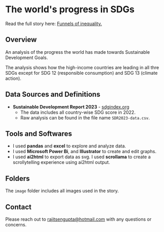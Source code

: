# The world's progress in SDGs
Read the full story here: [Funnels of inequality.](https://github.com/rajitsengupta/SDG-performance-global-2023)

## Overview
An analysis of the progress the world has made towards Sustainable Development Goals. 

The analysis shows how the high-income countries are leading in all thre SDGs except for SDG 12 (responsible consumption) and SDG 13 (climate action). 

## Data Sources and Definitions
- **Sustainable Development Report 2023** - [sdgindex.org](https://dashboards.sdgindex.org/)
    - The data includes all country-wise SDG score in 2022.
    - Raw analysis can be found in the file name `SDR2023-data.csv`.

## Tools and Softwares
- I used **pandas** and **excel** to explore and analyze data.
- I used **Microsoft Power Bi**, and **Illustrator** to create and edit graphs. 
- I used **ai2html** to export data as svg. I used **scrollama** to create a scrollytelling experience using ai2html output.

## Folders
The `image` folder includes all images used in the story.

## Contact
Please reach out to rajitsengupta@hotmail.com with any questions or concerns.
